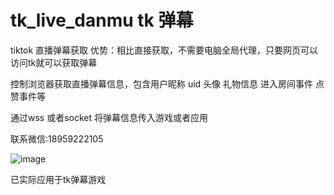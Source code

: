 # tk_live_danmu   tk 弹幕
tiktok 直播弹幕获取  优势：相比直接获取，不需要电脑全局代理，只要网页可以访问tk就可以获取弹幕

控制浏览器获取直播弹幕信息，包含用户昵称 uid 头像 礼物信息  进入房间事件 点赞事件等 

通过wss 或者socket 将弹幕信息传入游戏或者应用

联系微信:18959222105


![image](https://github.com/wahahanu00/tk_live_danmu/assets/41536060/7d28cc9d-078d-4bee-bf47-7b72b77c5f04)


已实际应用于tk弹幕游戏
